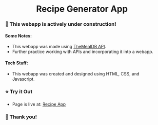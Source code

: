 <h1 align="center">Recipe Generator App</h1>



### :construction: This webapp is actively under construction! ###
#### Some Notes:
- This webapp was made using [TheMealDB API]("https://www.themealdb.com/").
- Further practice working with APIs and incorporating it into a webapp.




#### Tech Stuff:
- This webapp was created and designed using HTML, CSS, and Javascript.

### :star: Try it Out

- Page is live at: [Recipe App](https://eric-phan.github.io/RecipeGeneratorApp/)


### :slightly_smiling_face: Thank you!

